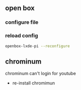 ## open box
### configure file
### reload config
```bash
openbox-lxde-pi --reconfigure
```
## chrominum
chrominum can't login for youtube
* re-install chromimun
